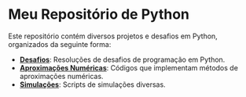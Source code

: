 # Meu Repositório de Python

Este repositório contém diversos projetos e desafios em Python, organizados da seguinte forma:

- **[Desafios](Desafios)**: Resoluções de desafios de programação em Python.
- **[Aproximações Numéricas](Cálculos)**: Códigos que implementam métodos de aproximações numéricas.
- **[Simulações](simulacoes/README.md)**: Scripts de simulações diversas.
